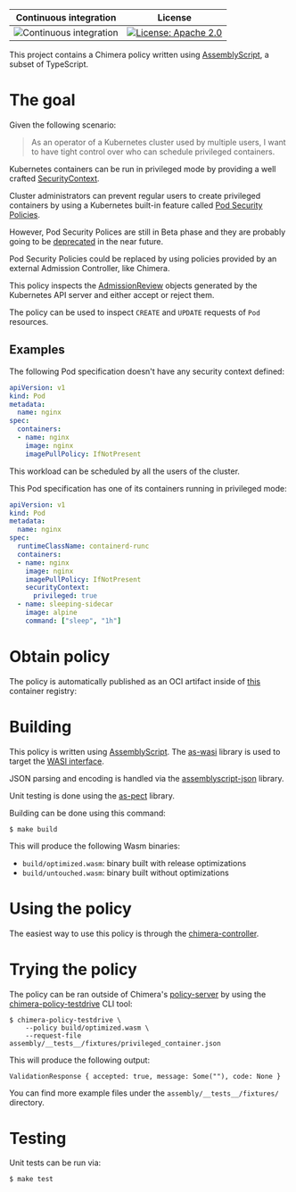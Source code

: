 Continuous integration | License
 -----------------------|--------
![Continuous integration](https://github.com/chimera-kube/pod-privileged-policy/workflows/Continuous%20integration/badge.svg) | [![License: Apache 2.0](https://img.shields.io/badge/License-Apache2.0-brightgreen.svg)](https://opensource.org/licenses/Apache-2.0)

This project contains a Chimera policy written using [AssemblyScript](https://assemblyscript.org/),
a subset of TypeScript.

# The goal

Given the following scenario:

> As an operator of a Kubernetes cluster used by multiple users,
> I want to have tight control over who can schedule privileged containers.

Kubernetes containers can be run in privileged mode by providing a well crafted
[SecurityContext](https://kubernetes.io/docs/tasks/configure-pod-container/security-context/).

Cluster administrators can prevent regular users to create privileged containers
by using a Kubernetes built-in feature called [Pod Security Policies](https://kubernetes.io/docs/concepts/policy/pod-security-policy/).

However, Pod Security Polices are still in Beta phase and they are probably
going to be [deprecated](https://github.com/kubernetes/enhancements/issues/5)
in the near future.

Pod Security Policies could be replaced by using policies provided by an
external Admission Controller, like Chimera.

This policy inspects the [AdmissionReview](https://kubernetes.io/docs/reference/access-authn-authz/extensible-admission-controllers/#request)
objects generated by the Kubernetes API server and either accept or reject
them.

The policy can be used to inspect `CREATE` and `UPDATE` requests of
`Pod` resources.

## Examples

The following Pod specification doesn't have any security context defined:

```yaml
apiVersion: v1
kind: Pod
metadata:
  name: nginx
spec:
  containers:
  - name: nginx
    image: nginx
    imagePullPolicy: IfNotPresent
```

This workload can be scheduled by all the users of the cluster.

This Pod specification has one of its containers running in
privileged mode:

```yaml
apiVersion: v1
kind: Pod
metadata:
  name: nginx
spec:
  runtimeClassName: containerd-runc
  containers:
  - name: nginx
    image: nginx
    imagePullPolicy: IfNotPresent
    securityContext:
      privileged: true
  - name: sleeping-sidecar
    image: alpine
    command: ["sleep", "1h"]
```

# Obtain policy

The policy is automatically published as an OCI artifact inside of
[this](https://github.com/orgs/chimera-kube/packages/container/package/policies%2Fpod-privileged)
container registry:

# Building

This policy is written using [AssemblyScript](https://www.assemblyscript.org/).
The [as-wasi](https://github.com/jedisct1/as-wasi) library is used to target
the [WASI interface](https://wasi.dev/).

JSON parsing and encoding is handled via the [assemblyscript-json](https://github.com/nearprotocol/assemblyscript-json)
library.

Unit testing is done using the [as-pect](https://github.com/jtenner/as-pect)
library.

Building can be done using this command:

```
$ make build
```

This will produce the following Wasm binaries:

  * `build/optimized.wasm`: binary built with release optimizations
  * `build/untouched.wasm`: binary built without optimizations

# Using the policy

The easiest way to use this policy is through the [chimera-controller](https://github.com/chimera-kube/chimera-controller).

# Trying the policy

The policy can be ran outside of Chimera's [policy-server](https://github.com/chimera-kube/policy-server)
by using the [chimera-policy-testdrive](https://github.com/chimera-kube/chimera-policy-testdrive)
CLI tool:

```shell
$ chimera-policy-testdrive \
    --policy build/optimized.wasm \
    --request-file assembly/__tests__/fixtures/privileged_container.json
```

This will produce the following output:

```shell
ValidationResponse { accepted: true, message: Some(""), code: None }
```

You can find more example files under the `assembly/__tests__/fixtures/`
directory.

# Testing

Unit tests can be run via:

```shell
$ make test
```
